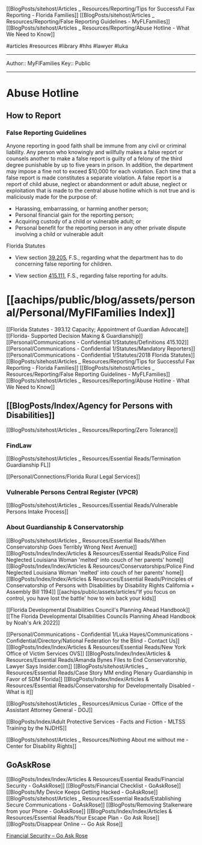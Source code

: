 [[BlogPosts/sitehost/Articles _ Resources/Reporting/Tips for Successful Fax Reporting - Florida Families]]
[[BlogPosts/sitehost/Articles _ Resources/Reporting/False Reporting Guidelines - MyFLFamilies]]
[[BlogPosts/sitehost/Articles _ Resources/Reporting/Abuse Hotline - What We Need to Know]]

#articles #resources #library #hhs #lawyer #luka 

---
Author:: MyFlFamilies
Key:: Public

---

# Abuse Hotline

## How to Report

### False Reporting Guidelines

Anyone reporting in good faith shall be immune from any civil or criminal liability. Any person who knowingly and willfully makes a false report or counsels another to make a false report is guilty of a felony of the third degree punishable by up to five years in prison. In addition, the department may impose a fine not to exceed $10,000 for each violation. Each time that a false report is made constitutes a separate violation. A false report is a report of child abuse, neglect or abandonment or adult abuse, neglect or exploitation that is made to the central abuse hotline which is not true and is maliciously made for the purpose of:

-   Harassing, embarrassing, or harming another person;
-   Personal financial gain for the reporting person;
-   Acquiring custody of a child or vulnerable adult; or
-   Personal benefit for the reporting person in any other private dispute involving a child or vulnerable adult

Florida Statutes

-   View section [39.205](http://leg.state.fl.us/Statutes/index.cfm?App_mode=Display_Statute&Search_String=&URL=0000-0099/0039/Sections/0039.205.html "Florida Statute 39.205"), F.S., regarding what the department has to do concerning false reporting for children.
    
-   View section [415.111](http://leg.state.fl.us/Statutes/index.cfm?App_mode=Display_Statute&Search_String=&URL=0400-0499/0415/Sections/0415.111.html "Florida Statute 415.111"), F.S., regarding false reporting for adults.
# [[aachips/public/blog/assets/personal/Personal/MyFlFamilies Index]]

[[Florida Statutes - 393.12 Capacity; Appointment of Guardian Advocate]]
[[Florida- Supported Decision Making & Guardianship]]
[[Personal/Communications - Confidential 1/Statutes/Definitions 415.102]]
[[Personal/Communications - Confidential 1/Statutes/Mandatory Reporters]]
[[Personal/Communications - Confidential 1/Statutes/2018 Florida Statutes]]
[[BlogPosts/sitehost/Articles _ Resources/Reporting/Tips for Successful Fax Reporting - Florida Families]]
[[BlogPosts/sitehost/Articles _ Resources/Reporting/False Reporting Guidelines - MyFLFamilies]]
[[BlogPosts/sitehost/Articles _ Resources/Reporting/Abuse Hotline - What We Need to Know]]

## [[BlogPosts/Index/Agency for Persons with Disabilities]]
[[BlogPosts/sitehost/Articles _ Resources/Reporting/Zero Tolerance]]

### FindLaw
[[BlogPosts/sitehost/Articles _ Resources/Essential Reads/Termination Guardianship FL]]

[[Personal/Connections/Florida Rural Legal Services]]

### Vulnerable Persons Central Register (VPCR)
[[BlogPosts/sitehost/Articles _ Resources/Essential Reads/Vulnerable Persons Intake Process]]

### About Guardianship & Conservatorship
[[BlogPosts/sitehost/Articles _ Resources/Essential Reads/When Conservatorship Goes Terribly Wrong Next Avenue]]
[[BlogPosts/Index/Index/Articles & Resources/Essential Reads/Police Find Neglected Louisiana Woman 'melted' into couch of her parents' home]]
[[BlogPosts/Index/Index/Articles & Resources/Conservatorships/Police Find Neglected Louisiana Woman 'melted' into couch of her parents' home]]
[[BlogPosts/Index/Index/Articles & Resources/Essential Reads/Principles of Conservatorship of Persons with Disabilities by Disability Rights California + Assembly Bill 1194]]
[[aachips/public/assets/articles/'If you focus on control, you have lost the battle' how to win back your kids]]

[[Florida Developmental Disabilities Council's Planning Ahead Handbook]]
[[The Florida Developmental DIsabilities Councils Planning Ahead Handbook by Noah's Ark 2022]]



[[Personal/Communications - Confidential 1/Luka Hayes/Communications - Confidential/Directory/National Federation for the Blind - Contact Us]]
[[BlogPosts/Index/Index/Articles & Resources/Essential Reads/New York Office of Victim Services OVS]]
[[BlogPosts/Index/Index/Articles & Resources/Essential Reads/Amanda Bynes Files to End Conservatorship, Lawyer Says Insider.com]]
[[BlogPosts/sitehost/Articles _ Resources/Essential Reads/Case Story MM ending Plenary Guardianship in Favor of SDM Florida]]
[[BlogPosts/Index/Index/Articles & Resources/Essential Reads/Conservatorship for Developmentally Disabled - What is it]]

[[BlogPosts/sitehost/Articles _ Resources/Amicus Curiae - Office of the Assistant Attorney General - DOJ]]

[[BlogPosts/Index/Adult Protective Services - Facts and Fiction - MLTSS Training  by the NJDHS]]

[[BlogPosts/sitehost/Articles _ Resources/Nothing About me without me - Center for Disability Rights]]

## GoAskRose

[[BlogPosts/Index/Index/Articles & Resources/Essential Reads/Financial Security - GoAskRose]]
[[BlogPosts/Financial Checklist - GoAskRose]]
[[BlogPosts/My Device Keeps Getting Hacked - GoAskRose]]
[[BlogPosts/sitehost/Articles _ Resources/Essential Reads/Establishing Secure Communications - GoAskRose]]
[[BlogPosts/Removing Stalkerware from your Phone - GoAskRose]]
[[BlogPosts/Index/Index/Articles & Resources/Essential Reads/Your Escape Plan - Go Ask Rose]]
[[BlogPosts/Disappear Online -- Go Ask Rose]]

[Financial Security – Go Ask Rose](https://goaskrose.com/guide-financial-security/)